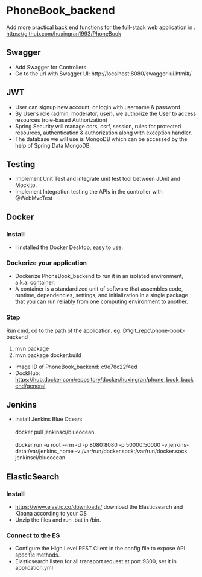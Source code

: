 # PhoneBook_backend
Add more practical back end functions for the full-stack web application in : https://github.com/huxingran1993/PhoneBook

## Swagger
- Add Swagger for Controllers
- Go to the url with Swagger UI: http://localhost:8080/swagger-ui.html#/

## JWT
- User can signup new account, or login with username & password.
- By User’s role (admin, moderator, user), we authorize the User to access resources (role-based Authorization)
- Spring Security will manage cors, csrf, session, rules for protected resources, authentication & authorization along with exception handler.
- The database we will use is MongoDB which can be accessed by the help of Spring Data MongoDB.

## Testing
- Implement Unit Test and integrate unit test tool between JUnit and Mockito.
- Implement Integration testing the APIs in the controller with @WebMvcTest

## Docker
### Install
- I installed the Docker Desktop, easy to use.
### Dockerize your application

- Dockerize PhoneBook_backend to run it in an isolated environment, a.k.a. container.
- A container is a standardized unit of software that assembles code, runtime, dependencies, settings, and initialization in a single package that you can run reliably from one computing environment to another. 

### Step 
Run cmd, cd to the path of the application. eg. D:\git_repo\phone-book-backend
1. mvn package
2. mvn package docker:build

- Image ID of PhoneBook_backend: c9e78c22f4ed
- DockHub: https://hub.docker.com/repository/docker/huxingran/phone_book_backend/general

## Jenkins
- Install Jenkins Blue Ocean:\
\
docker pull jenkinsci/blueocean \
\
docker run -u root --rm -d -p 8080:8080 -p 50000:50000 -v jenkins-data:/var/jenkins_home -v /var/run/docker.sock:/var/run/docker.sock jenkinsci/blueocean

## ElasticSearch
### Install
- https://www.elastic.co/downloads/ download the Elasticsearch and Kibana according to your OS
- Unzip the files and run .bat in /bin. 
### Connect to the ES
- Configure the High Level REST Client in the config file to expose API specific methods.
- Elasticsearch listen for all transport request at port 9300, set it in application.yml
